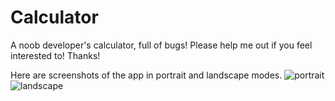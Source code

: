 Calculator
==========

A noob developer's calculator, full of bugs! Please help me out if you feel interested to! Thanks!

Here are screenshots of the app in portrait and landscape modes.
![portrait](https://raw.github.com/surajsau/Calculator/master/img/Screenshot_2014-01-26-12-07-12.png)
![landscape](https://raw.github.com/surajsau/Calculator/master/img/Screenshot_2014-01-26-12-07-25.png)
